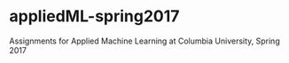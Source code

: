 # appliedML-spring2017
Assignments for Applied Machine Learning at Columbia University, Spring 2017
